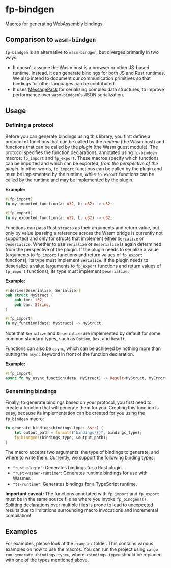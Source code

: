 # fp-bindgen

Macros for generating WebAssembly bindings.

## Comparison to `wasm-bindgen`

`fp-bindgen` is an alternative to `wasm-bindgen`, but diverges primarily in two ways:

- It doesn't assume the Wasm host is a browser or other JS-based runtime. Instead, it can generate
  bindings for both JS and Rust runtimes. We also intend to document our communication primitives so
  that bindings for other languages can be contributed.
- It uses [MessagePack](https://msgpack.org/index.html) for serializing complex data structures, to
  improve performance over `wasm-bindgen`'s JSON serialization.

## Usage

### Defining a protocol

Before you can generate bindings using this library, you first define a protocol of functions that
can be called by the _runtime_ (the Wasm host) and functions that can be called by the _plugin_ (the
Wasm guest module). The protocol specifies the function declarations, annotated using `fp-bindgen`
macros: `fp_import` and `fp_export`. These macros specify which functions can be imported and which
can be exported, _from the perspective of the plugin_. In other words, `fp_import` functions can be
called by the plugin and must be implemented by the runtime, while `fp_export` functions can be
called by the runtime and may be implemented by the plugin.

**Example:**

```rust
#[fp_import]
fn my_imported_function(a: u32, b: u32) -> u32;

#[fp_export]
fn my_exported_function(a: u32, b: u32) -> u32;
```

Functions can pass Rust `struct`s as their arguments and return value, but only by value (passing
a reference across the Wasm bridge is currently not supported) and only for structs that implement
either `Serialize` or `Deserialize`. Whether to use `Serialize` or `Deserialize` is again determined
from the perspective of the plugin. If the plugin needs to serialize a value (arguments to
`fp_import` functions and return values of `fp_export` functions), its type must implement
`Serialize`. If the plugin needs to deserialize a value (arguments to `fp_export` functions and
return values of `fp_import` functions), its type must implement `Deserialize`.

**Example:**

```rust
#[derive(Deserialize, Serialize)]
pub struct MyStruct {
    pub foo: i32,
    pub bar: String,
}

#[fp_import]
fn my_function(data: MyStruct) -> MyStruct;
```

Note that `Serialize` and `Deserialize` are implemented by default for some common standard types,
such as `Option`, `Box`, and `Result`.

Functions can also be `async`, which can be achieved by nothing more than putting the `async`
keyword in front of the function declaration.

**Example:**

```rust
#[fp_import]
async fn my_async_function(data: MyStruct) -> Result<MyStruct, MyError>;
```

### Generating bindings

Finally, to generate bindings based on your protocol, you first need to create a function that will
generate them for you. Creating this function is easy, because its implementation can be created for
you using the `fp_bindgen` macro:

```rust
fn generate_bindings(bindings_type: &str) {
    let output_path = format!("bindings/{}", bindings_type);
    fp_bindgen!(bindings_type, &output_path);
}
```

The macro accepts two arguments: the type of bindings to generate, and where to write them.
Currently, we support the following binding types:

- `"rust-plugin"`: Generates bindings for a Rust plugin.
- `"rust-wasmer-runtime"`: Generates runtime bindings for use with Wasmer.
- `"ts-runtime"`: Generates bindings for a TypeScript runtime.

**Important caveat:** The functions annotated with `fp_import` and `fp_export` must be in the same
source file as where you invoke `fp_bindgen!()`. Splitting declarations over multiple files is prone
to lead to unexpected results due to limitations surrounding macro invocations and incremental
compilation!

## Examples

For examples, please look at the `example/` folder. This contains various examples on how to use
the macros. You can run the project using `cargo run generate <bindings-type>`, where
`<bindings-type>` should be replaced with one of the types mentioned above.
